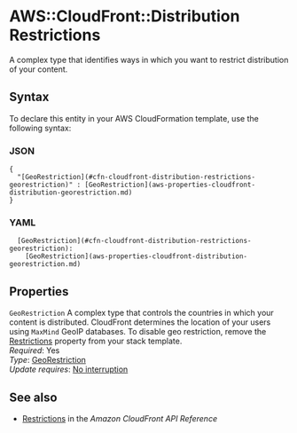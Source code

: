 # AWS::CloudFront::Distribution Restrictions<a name="aws-properties-cloudfront-distribution-restrictions"></a>

A complex type that identifies ways in which you want to restrict distribution of your content\.

## Syntax<a name="aws-properties-cloudfront-distribution-restrictions-syntax"></a>

To declare this entity in your AWS CloudFormation template, use the following syntax:

### JSON<a name="aws-properties-cloudfront-distribution-restrictions-syntax.json"></a>

```
{
  "[GeoRestriction](#cfn-cloudfront-distribution-restrictions-georestriction)" : [GeoRestriction](aws-properties-cloudfront-distribution-georestriction.md)
}
```

### YAML<a name="aws-properties-cloudfront-distribution-restrictions-syntax.yaml"></a>

```
  [GeoRestriction](#cfn-cloudfront-distribution-restrictions-georestriction): 
    [GeoRestriction](aws-properties-cloudfront-distribution-georestriction.md)
```

## Properties<a name="aws-properties-cloudfront-distribution-restrictions-properties"></a>

`GeoRestriction`  <a name="cfn-cloudfront-distribution-restrictions-georestriction"></a>
A complex type that controls the countries in which your content is distributed\. CloudFront determines the location of your users using `MaxMind` GeoIP databases\. To disable geo restriction, remove the [Restrictions](https://docs.aws.amazon.com/AWSCloudFormation/latest/UserGuide/aws-properties-cloudfront-distribution-distributionconfig.html#cfn-cloudfront-distribution-distributionconfig-restrictions) property from your stack template\.  
*Required*: Yes  
*Type*: [GeoRestriction](aws-properties-cloudfront-distribution-georestriction.md)  
*Update requires*: [No interruption](https://docs.aws.amazon.com/AWSCloudFormation/latest/UserGuide/using-cfn-updating-stacks-update-behaviors.html#update-no-interrupt)

## See also<a name="aws-properties-cloudfront-distribution-restrictions--seealso"></a>
+  [Restrictions](https://docs.aws.amazon.com/cloudfront/latest/APIReference/API_Restrictions.html) in the *Amazon CloudFront API Reference* 